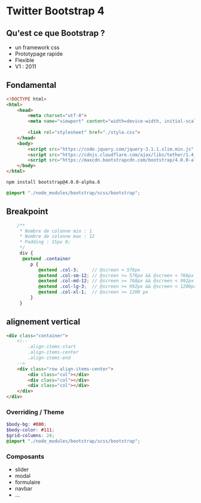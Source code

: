 # Twitter Bootstrap 4


## Qu'est ce que Bootstrap ? 

- un framework css
- Prototypage rapide
- Flexible
- V1 : 2011


## Fondamental
```html
<!DOCTYPE html>
<html>
    <head>
        <meta charset="utf-8">
        <meta name="viewport" content="width=device-width, initial-scale=1, shrink-to-fit=no">
        
        <link rel="stylesheet" href="./style.css">
    </head>
    <body>
        <script src="https://code.jquery.com/jquery-3.1.1.slim.min.js" integrity="sha384-A7FZj7v+d/sdmMqp/nOQwliLvUsJfDHW+k9Omg/a/EheAdgtzNs3hpfag6Ed950n" crossorigin="anonymous"></script>
        <script src="https://cdnjs.cloudflare.com/ajax/libs/tether/1.4.0/js/tether.min.js" integrity="sha384-DztdAPBWPRXSA/3eYEEUWrWCy7G5KFbe8fFjk5JAIxUYHKkDx6Qin1DkWx51bBrb" crossorigin="anonymous"></script>
        <script src="https://maxcdn.bootstrapcdn.com/bootstrap/4.0.0-alpha.6/js/bootstrap.min.js" integrity="sha384-vBWWzlZJ8ea9aCX4pEW3rVHjgjt7zpkNpZk+02D9phzyeVkE+jo0ieGizqPLForn" crossorigin="anonymous"></script>
    </body>
</html>
```
```bash
npm install bootstrap@4.0.0-alpha.6
```
```scss
@import "./node_modules/bootstrap/scss/bootstrap";
```


## Breakpoint
```scss
    /**
     * Nombre de colonne min : 1
     * Nombre de colonne max : 12
     * Padding : 15px 0; 
     */
     div {
      @extend .container
         p {
            @extend .col-3;     // @screen < 576px
            @extend .col-sm-12; // @screen >= 576px && @screen < 768px
            @extend .col-md-12; // @screen >= 768px && @screen < 992px
            @extend .col-lg-3;  // @screen >= 992px && @screen < 1200px
            @extend .col-xl-1;  // @screen >= 1200 px
         }
     }
```


## alignement vertical
```html
<div class="container">
    <!-- 
        .align-items-start
        .align-items-center
        .align-items-end
    -->
    <div class="row align-items-center">
        <div class="col"></div>
        <div class="col"></div>
        <div class="col"></div>
    </div>
</div>
```


### Overriding / Theme
```scss
$body-bg: #000;
$body-color: #111;
$grid-columns: 24;
@import "./node_modules/bootstrap/scss/bootstrap";
```


### Composants
- slider
- modal
- formulaire
- navbar
- ...

